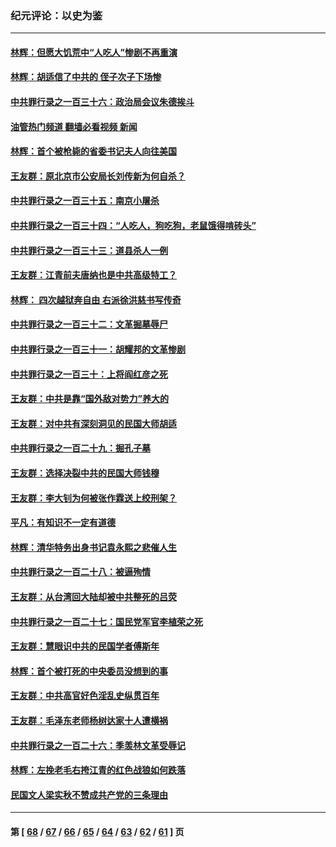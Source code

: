 ### 纪元评论：以史为鉴
---
#### [林辉：但愿大饥荒中“人吃人”惨剧不再重演](../../pages/nsc1028/n14020531.md?06220330) 
#### [林辉：胡适信了中共的 侄子次子下场惨](../../pages/nsc1028/n14019760.md?06220330) 
#### [中共罪行录之一百三十六：政治局会议朱德挨斗](../../pages/nsc1028/n14017983.md?06220330) 
#### [油管热门频道 翻墙必看视频 新闻](ok?06220330)
#### [林辉：首个被枪毙的省委书记夫人向往美国](../../pages/nsc1028/n14017481.md?06220330) 
#### [王友群：原北京市公安局长刘传新为何自杀？](../../pages/nsc1028/n14016995.md?06220330) 
#### [中共罪行录之一百三十五：南京小屠杀](../../pages/nsc1028/n14015189.md?06220330) 
#### [中共罪行录之一百三十四：“人吃人，狗吃狗，老鼠饿得啃砖头”](../../pages/nsc1028/n14014478.md?06220330) 
#### [中共罪行录之一百三十三：道县杀人一例](../../pages/nsc1028/n14014033.md?06220330) 
#### [王友群：江青前夫唐纳也是中共高级特工？](../../pages/nsc1028/n14011375.md?06220330) 
#### [林辉： 四次越狱奔自由 右派徐洪慈书写传奇](../../pages/nsc1028/n14010438.md?06220330) 
#### [中共罪行录之一百三十二：文革掘墓辱尸](../../pages/nsc1028/n14009626.md?06220330) 
#### [中共罪行录之一百三十一：胡耀邦的文革惨剧](../../pages/nsc1028/n14007184.md?06220330) 
#### [中共罪行录之一百三十：上将阎红彦之死](../../pages/nsc1028/n14004426.md?06220330) 
#### [王友群：中共是靠“国外敌对势力”养大的](../../pages/nsc1028/n14004284.md?06220330) 
#### [王友群：对中共有深刻洞见的民国大师胡适](../../pages/nsc1028/n14003453.md?06220330) 
#### [中共罪行录之一百二十九：掘孔子墓](../../pages/nsc1028/n14003058.md?06220330) 
#### [王友群：选择决裂中共的民国大师钱穆](../../pages/nsc1028/n14001046.md?06220330) 
#### [王友群：李大钊为何被张作霖送上绞刑架？](../../pages/nsc1028/n13999290.md?06220330) 
#### [平凡：有知识不一定有道德](../../pages/nsc1028/n13998913.md?06220330) 
#### [林辉：清华特务出身书记袁永熙之悲催人生](../../pages/nsc1028/n13997413.md?06220330) 
#### [中共罪行录之一百二十八：被逼殉情](../../pages/nsc1028/n13991056.md?06220330) 
#### [王友群：从台湾回大陆却被中共整死的吕荧](../../pages/nsc1028/n13989235.md?06220330) 
#### [中共罪行录之一百二十七：国民党军官李植荣之死](../../pages/nsc1028/n13989006.md?06220330) 
#### [王友群：慧眼识中共的民国学者傅斯年](../../pages/nsc1028/n13988371.md?06220330) 
#### [林辉：首个被打死的中央委员没想到的事](../../pages/nsc1028/n13987400.md?06220330) 
#### [王友群：中共高官好色淫乱史纵贯百年](../../pages/nsc1028/n13986035.md?06220330) 
#### [王友群：毛泽东老师杨树达家十人遭横祸](../../pages/nsc1028/n13984103.md?06220330) 
#### [中共罪行录之一百二十六：季羡林文革受辱记](../../pages/nsc1028/n13980310.md?06220330) 
#### [林辉：左挽老毛右挎江青的红色战狼如何跌落](../../pages/nsc1028/n13979615.md?06220330) 
#### [民国文人梁实秋不赞成共产党的三条理由](../../pages/nsc1028/n13979403.md?06220330) 

---
#### 第 [ [68](./68.md?06220330) / [67](./67.md?06220330) / [66](./66.md?06220330) / [65](./65.md?06220330) / [64](./64.md?06220330) / [63](./63.md?06220330) / [62](./62.md?06220330) / [61](./61.md?06220330) ] 页
